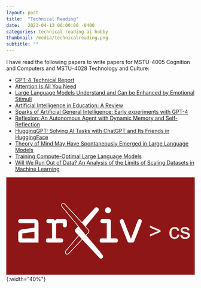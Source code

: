 ```yaml
---
layout: post
title:  "Technical Reading"
date:   2023-04-13 00:00:00 -0400
categories: technical reading ai hobby
thumbnail: /media/technicalreading.png
subtitle: ""
---
```


I have read the following papers to write papers for MSTU-4005 Cognition and Computers and MSTU-4028 Technology and Culture:

- [GPT-4 Technical Report](https://arxiv.org/abs/2303.08774)
- [Attention Is All You Need](https://arxiv.org/abs/1706.03762)
- [Large Language Models Understand and Can be Enhanced by Emotional Stimuli](https://arxiv.org/abs/2307.11760)
- [Artificial Intelligence in Education: A Review](https://ieeexplore.ieee.org/document/9069875)
- [Sparks of Artificial General Intelligence: Early experiments with GPT-4](https://arxiv.org/abs/2303.12712)
- [Reflexion: An Autonomous Agent with Dynamic Memory and Self-Reflection](https://arxiv.org/abs/2303.11366)
- [HuggingGPT: Solving AI Tasks with ChatGPT and Its Friends in HuggingFace](https://arxiv.org/abs/2303.17580)
- [Theory of Mind May Have Spontaneously Emerged in Large Language Models](https://arxiv.org/abs/2302.02083)
- [Training Compute-Optimal Large Language Models](https://arxiv.org/abs/2203.15556)
- [Will We Run Out of Data? An Analysis of the Limits of Scaling Datasets in Machine Learning](https://arxiv.org/abs/2211.04325)

![Technical Reading](/media/technicalreading.png){:width="40%"}
